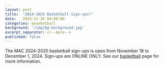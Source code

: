 ```yaml
---
layout: post
title:  "2024-2025 Basketball Sign-ups!"
date:   2024-11-26 00:00:00
categories: baseketball
background: '/img/bg-background.jpg'
excerpt_separator: <!--more-->
published: false
---
```

The MAC 2024-2025 basketball sign-ups is open from November 18 to December 1, 2024. Sign-ups are ONLINE ONLY. See our [basketball](/basketball) page for more information.